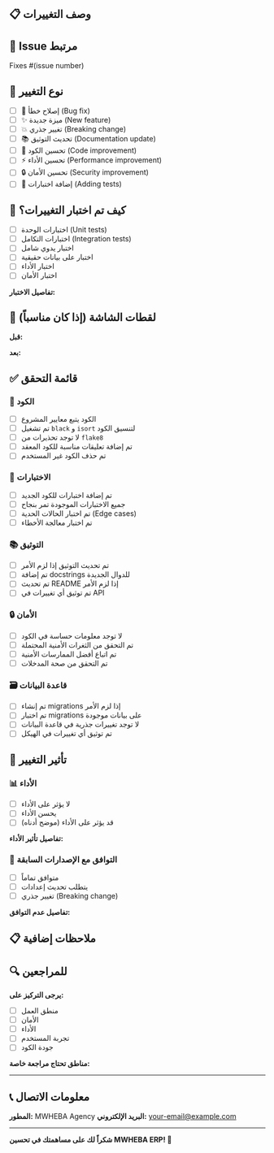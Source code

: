 ## 📋 وصف التغييرات

<!-- وصف واضح ومختصر للتغييرات التي تم إجراؤها -->

## 🔗 Issue مرتبط

<!-- اربط هذا الـ PR بـ Issue إذا كان موجوداً -->
Fixes #(issue number)

## 🎯 نوع التغيير

<!-- ضع علامة ✅ على النوع المناسب -->

- [ ] 🐛 إصلاح خطأ (Bug fix)
- [ ] ✨ ميزة جديدة (New feature)
- [ ] 💥 تغيير جذري (Breaking change)
- [ ] 📚 تحديث التوثيق (Documentation update)
- [ ] 🎨 تحسين الكود (Code improvement)
- [ ] ⚡ تحسين الأداء (Performance improvement)
- [ ] 🔒 تحسين الأمان (Security improvement)
- [ ] 🧪 إضافة اختبارات (Adding tests)

## 🧪 كيف تم اختبار التغييرات؟

<!-- وصف الاختبارات التي تم إجراؤها للتحقق من التغييرات -->

- [ ] اختبارات الوحدة (Unit tests)
- [ ] اختبارات التكامل (Integration tests)
- [ ] اختبار يدوي شامل
- [ ] اختبار على بيانات حقيقية
- [ ] اختبار الأداء
- [ ] اختبار الأمان

**تفاصيل الاختبار:**
<!-- أضف تفاصيل إضافية عن الاختبارات -->

## 📸 لقطات الشاشة (إذا كان مناسباً)

<!-- أضف لقطات شاشة للتغييرات في واجهة المستخدم -->

**قبل:**
<!-- لقطة شاشة قبل التغيير -->

**بعد:**
<!-- لقطة شاشة بعد التغيير -->

## ✅ قائمة التحقق

### 📝 الكود
- [ ] الكود يتبع معايير المشروع
- [ ] تم تشغيل `black` و `isort` لتنسيق الكود
- [ ] لا توجد تحذيرات من `flake8`
- [ ] تم إضافة تعليقات مناسبة للكود المعقد
- [ ] تم حذف الكود غير المستخدم

### 🧪 الاختبارات
- [ ] تم إضافة اختبارات للكود الجديد
- [ ] جميع الاختبارات الموجودة تمر بنجاح
- [ ] تم اختبار الحالات الحدية (Edge cases)
- [ ] تم اختبار معالجة الأخطاء

### 📚 التوثيق
- [ ] تم تحديث التوثيق إذا لزم الأمر
- [ ] تم إضافة docstrings للدوال الجديدة
- [ ] تم تحديث README إذا لزم الأمر
- [ ] تم توثيق أي تغييرات في API

### 🔒 الأمان
- [ ] لا توجد معلومات حساسة في الكود
- [ ] تم التحقق من الثغرات الأمنية المحتملة
- [ ] تم اتباع أفضل الممارسات الأمنية
- [ ] تم التحقق من صحة المدخلات

### 🗃️ قاعدة البيانات
- [ ] تم إنشاء migrations إذا لزم الأمر
- [ ] تم اختبار migrations على بيانات موجودة
- [ ] لا توجد تغييرات جذرية في قاعدة البيانات
- [ ] تم توثيق أي تغييرات في الهيكل

## 🎯 تأثير التغيير

### 📊 الأداء
- [ ] لا يؤثر على الأداء
- [ ] يحسن الأداء
- [ ] قد يؤثر على الأداء (موضح أدناه)

**تفاصيل تأثير الأداء:**
<!-- إذا كان هناك تأثير على الأداء، اشرح التفاصيل -->

### 🔄 التوافق مع الإصدارات السابقة
- [ ] متوافق تماماً
- [ ] يتطلب تحديث إعدادات
- [ ] تغيير جذري (Breaking change)

**تفاصيل عدم التوافق:**
<!-- إذا كان هناك عدم توافق، اشرح كيفية التعامل معه -->

## 📋 ملاحظات إضافية

<!-- أي معلومات إضافية مهمة للمراجعين -->

## 🔍 للمراجعين

<!-- توجيهات خاصة للمراجعين -->

**يرجى التركيز على:**
- [ ] منطق العمل
- [ ] الأمان
- [ ] الأداء
- [ ] تجربة المستخدم
- [ ] جودة الكود

**مناطق تحتاج مراجعة خاصة:**
<!-- حدد أجزاء الكود التي تحتاج مراجعة دقيقة -->

---

## 📞 معلومات الاتصال

**المطور:** MWHEBA Agency
**البريد الإلكتروني:** your-email@example.com

---

**شكراً لك على مساهمتك في تحسين MWHEBA ERP! 🙏**
